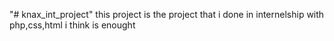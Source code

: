 "# knax_int_project" 
this project is the project that i done in internelship with php,css,html 
i think is enought

